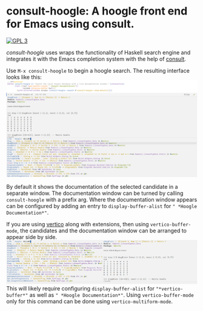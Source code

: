 # consult-hoogle: A hoogle front end for Emacs using consult. 
[![GPL 3](https://img.shields.io/badge/license-GPLv3-blue.svg)](COPYING)

*consult-hoogle* uses wraps the functionality of Haskell search engine and integrates it with the Emacs completion system with the help of [consult](https://github.com/minad/consult).

Use `M-x consult-hoogle` to begin a hoogle search. The resulting interface looks like this:
![Screenshot](consult-hoogle.png)

By default it shows the documentation of the selected candidate in a separate window. The documentation window can be turned by calling `consult-hoogle` with a prefix arg. Where the documentation window appears can be configured by adding an entry to `display-buffer-alist` for `" *Hoogle Documentation*"`.

If you are using [vertico](https://github.com/minad/vertico) along with extensions, then using `vertico-buffer-mode`, the candidates and the documentation window can be arranged to appear side by side.
![Screenshot](consult-hoogle-buffer.png)
This will likely require configuring `display-buffer-alist` for `"*vertico-buffer*"` as well as `" *Hoogle Documentation*"`. Using `vertico-buffer-mode` only for this command can be done using `vertico-multiform-mode`.
